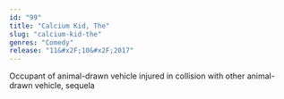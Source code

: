 ```yaml
---
id: "99"
title: "Calcium Kid, The"
slug: "calcium-kid-the"
genres: "Comedy"
release: "11&#x2F;10&#x2F;2017"
---
```


Occupant of animal-drawn vehicle injured in collision with other animal-drawn vehicle, sequela

